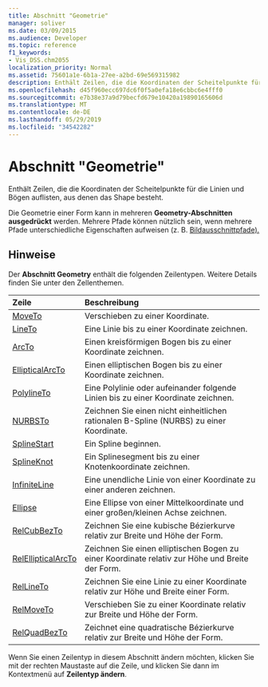 ```yaml
---
title: Abschnitt "Geometrie"
manager: soliver
ms.date: 03/09/2015
ms.audience: Developer
ms.topic: reference
f1_keywords:
- Vis_DSS.chm2055
localization_priority: Normal
ms.assetid: 75601a1e-6b1a-27ee-a2bd-69e569315982
description: Enthält Zeilen, die die Koordinaten der Scheitelpunkte für die Linien und Bögen auflisten, aus denen das Shape besteht.
ms.openlocfilehash: d45f960ecc697dc6f0f5a0efa18e6cbbc6e4fff0
ms.sourcegitcommit: e7b38e37a9d79becfd679e10420a19890165606d
ms.translationtype: MT
ms.contentlocale: de-DE
ms.lasthandoff: 05/29/2019
ms.locfileid: "34542282"
---
```

# <a name="geometry-section"></a>Abschnitt "Geometrie"

Enthält Zeilen, die die Koordinaten der Scheitelpunkte für die Linien und Bögen auflisten, aus denen das Shape besteht. 
  
Die Geometrie einer Form kann in mehreren **Geometry-Abschnitten ausgedrückt** werden. Mehrere Pfade können nützlich sein, wenn mehrere Pfade unterschiedliche Eigenschaften aufweisen (z. B. [Bildausschnittpfade).](clippingpath-cell-foreign-image-info-section.md) 
  
## <a name="remarks"></a>Hinweise

Der **Abschnitt Geometry** enthält die folgenden Zeilentypen. Weitere Details finden Sie unter den Zellenthemen. 
  
|Zeile|Beschreibung|
|:-----|:-----|
|[MoveTo](moveto-row-geometry-section.md) <br/> |Verschieben zu einer Koordinate.  <br/> |
|[LineTo](lineto-row-geometry-section.md) <br/> |Eine Linie bis zu einer Koordinate zeichnen.  <br/> |
|[ArcTo](arcto-row-geometry-section.md) <br/> |Einen kreisförmigen Bogen bis zu einer Koordinate zeichnen.  <br/> |
|[EllipticalArcTo](ellipticalarcto-row-geometry-section.md) <br/> |Einen elliptischen Bogen bis zu einer Koordinate zeichnen.  <br/> |
|[PolylineTo](polylineto-row-geometry-section.md) <br/> |Eine Polylinie oder aufeinander folgende Linien bis zu einer Koordinate zeichnen.  <br/> |
|[NURBSTo](nurbsto-row-geometry-section.md) <br/> |Zeichnen Sie einen nicht einheitlichen rationalen B-Spline (NURBS) zu einer Koordinate.  <br/> |
|[SplineStart](splinestart-row-geometry-section.md) <br/> |Ein Spline beginnen.  <br/> |
|[SplineKnot](splineknot-row-geometry-section.md) <br/> |Ein Splinesegment bis zu einer Knotenkoordinate zeichnen.  <br/> |
|[InfiniteLine](infiniteline-row-geometry-section.md) <br/> |Eine unendliche Linie von einer Koordinate zu einer anderen zeichnen.  <br/> |
|[Ellipse](ellipse-row-geometry-section.md) <br/> |Eine Ellipse von einer Mittelkoordinate und einer großen/kleinen Achse zeichnen.  <br/> |
|[RelCubBezTo](relcubbezto-row-geometry-section.md) <br/> |Zeichnen Sie eine kubische Bézierkurve relativ zur Breite und Höhe der Form.  <br/> |
|[RelEllipticalArcTo](relellipticalarcto-row-geometry-section.md) <br/> |Zeichnen Sie einen elliptischen Bogen zu einer Koordinate relativ zur Höhe und Breite der Form.  <br/> |
|[RelLineTo](rellineto-row-geometry-section.md) <br/> |Zeichnen Sie eine Linie zu einer Koordinate relativ zur Höhe und Breite einer Form.  <br/> |
|[RelMoveTo](relmoveto-row-geometry-section.md) <br/> |Verschieben Sie zu einer Koordinate relativ zur Breite und Höhe der Form.  <br/> |
|[RelQuadBezTo](relquadbezto-row-geometry-section.md) <br/> |Zeichnet eine quadratische Bézierkurve relativ zur Breite und Höhe der Form.  <br/> |
   
Wenn Sie einen Zeilentyp in diesem Abschnitt ändern möchten, klicken Sie mit der rechten Maustaste auf die Zeile, und klicken Sie dann im Kontextmenü auf **Zeilentyp ändern**. 
  

